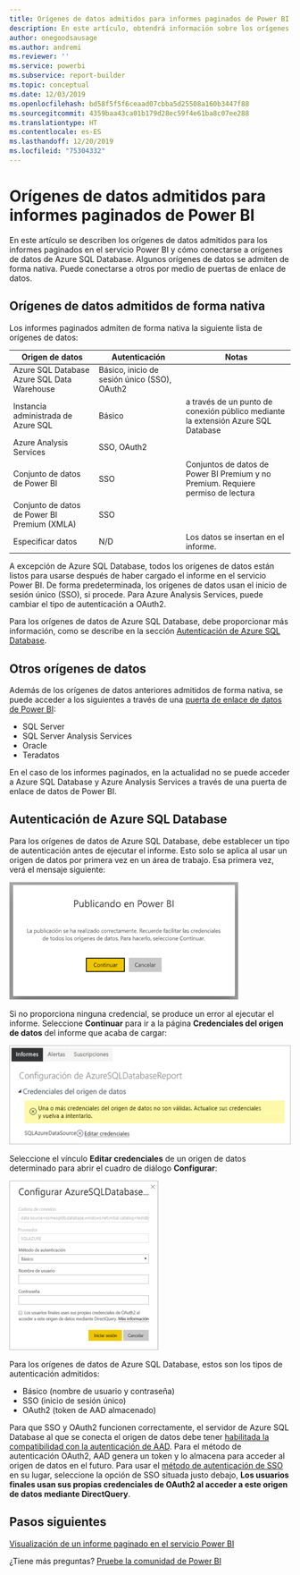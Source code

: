 ```yaml
---
title: Orígenes de datos admitidos para informes paginados de Power BI
description: En este artículo, obtendrá información sobre los orígenes de datos admitidos para los informes paginados en el servicio Power BI y cómo conectarse a orígenes de datos de Azure SQL Database.
author: onegoodsausage
ms.author: andremi
ms.reviewer: ''
ms.service: powerbi
ms.subservice: report-builder
ms.topic: conceptual
ms.date: 12/03/2019
ms.openlocfilehash: bd58f5f5f6ceaad07cbba5d25508a160b3447f88
ms.sourcegitcommit: 4359baa43ca01b179d28ec59f4e61ba8c07ee288
ms.translationtype: HT
ms.contentlocale: es-ES
ms.lasthandoff: 12/20/2019
ms.locfileid: "75304332"
---
```

# <a name="supported-data-sources-for-power-bi-paginated-reports"></a>Orígenes de datos admitidos para informes paginados de Power BI

En este artículo se describen los orígenes de datos admitidos para los informes paginados en el servicio Power BI y cómo conectarse a orígenes de datos de Azure SQL Database. Algunos orígenes de datos se admiten de forma nativa. Puede conectarse a otros por medio de puertas de enlace de datos.

## <a name="natively-supported-data-sources"></a>Orígenes de datos admitidos de forma nativa

Los informes paginados admiten de forma nativa la siguiente lista de orígenes de datos:

| Origen de datos | Autenticación | Notas |
| --- | --- | --- |
| Azure SQL Database <br>Azure SQL Data Warehouse | Básico, inicio de sesión único (SSO), OAuth2 |   |
| Instancia administrada de Azure SQL | Básico | a través de un punto de conexión público mediante la extensión Azure SQL Database  |
| Azure Analysis Services | SSO, OAuth2 |   |
| Conjunto de datos de Power BI | SSO | Conjuntos de datos de Power BI Premium y no Premium. Requiere permiso de lectura |
| Conjunto de datos de Power BI Premium (XMLA) | SSO |   |
| Especificar datos | N/D | Los datos se insertan en el informe. |

A excepción de Azure SQL Database, todos los orígenes de datos están listos para usarse después de haber cargado el informe en el servicio Power BI. De forma predeterminada, los orígenes de datos usan el inicio de sesión único (SSO), si procede. Para Azure Analysis Services, puede cambiar el tipo de autenticación a OAuth2.

Para los orígenes de datos de Azure SQL Database, debe proporcionar más información, como se describe en la sección [Autenticación de Azure SQL Database](#azure-sql-database-authentication).

## <a name="other-data-sources"></a>Otros orígenes de datos

Además de los orígenes de datos anteriores admitidos de forma nativa, se puede acceder a los siguientes a través de una [puerta de enlace de datos de Power BI](service-gateway-onprem.md):

- SQL Server
- SQL Server Analysis Services
- Oracle
- Teradatos

En el caso de los informes paginados, en la actualidad no se puede acceder a Azure SQL Database y Azure Analysis Services a través de una puerta de enlace de datos de Power BI.

## <a name="azure-sql-database-authentication"></a>Autenticación de Azure SQL Database

Para los orígenes de datos de Azure SQL Database, debe establecer un tipo de autenticación antes de ejecutar el informe. Esto solo se aplica al usar un origen de datos por primera vez en un área de trabajo. Esa primera vez, verá el mensaje siguiente:

![Publicando en Power BI](media/paginated-reports-data-sources/power-bi-paginated-publishing.png)

Si no proporciona ninguna credencial, se produce un error al ejecutar el informe. Seleccione **Continuar** para ir a la página **Credenciales del origen de datos** del informe que acaba de cargar:

![Configuración para Azure SQL Database](media/paginated-reports-data-sources/power-bi-paginated-settings-azure-sql.png)

Seleccione el vínculo **Editar credenciales** de un origen de datos determinado para abrir el cuadro de diálogo **Configurar**:

![Configuración de Azure SQL Database](media/paginated-reports-data-sources/power-bi-paginated-configure-azure-sql.png)

Para los orígenes de datos de Azure SQL Database, estos son los tipos de autenticación admitidos:

- Básico (nombre de usuario y contraseña)
- SSO (inicio de sesión único)
- OAuth2 (token de AAD almacenado)

Para que SSO y OAuth2 funcionen correctamente, el servidor de Azure SQL Database al que se conecta el origen de datos debe tener [habilitada la compatibilidad con la autenticación de AAD](https://docs.microsoft.com/azure/sql-database/sql-database-aad-authentication-configure). Para el método de autenticación OAuth2, AAD genera un token y lo almacena para acceder al origen de datos en el futuro. Para usar el [método de autenticación de SSO](https://docs.microsoft.com/power-bi/service-azure-sql-database-with-direct-connect#single-sign-on) en su lugar, seleccione la opción de SSO situada justo debajo, **Los usuarios finales usan sus propias credenciales de OAuth2 al acceder a este origen de datos mediante DirectQuery**.
  
## <a name="next-steps"></a>Pasos siguientes

[Visualización de un informe paginado en el servicio Power BI](consumer/paginated-reports-view-power-bi-service.md)

¿Tiene más preguntas? [Pruebe la comunidad de Power BI](https://community.powerbi.com/)

